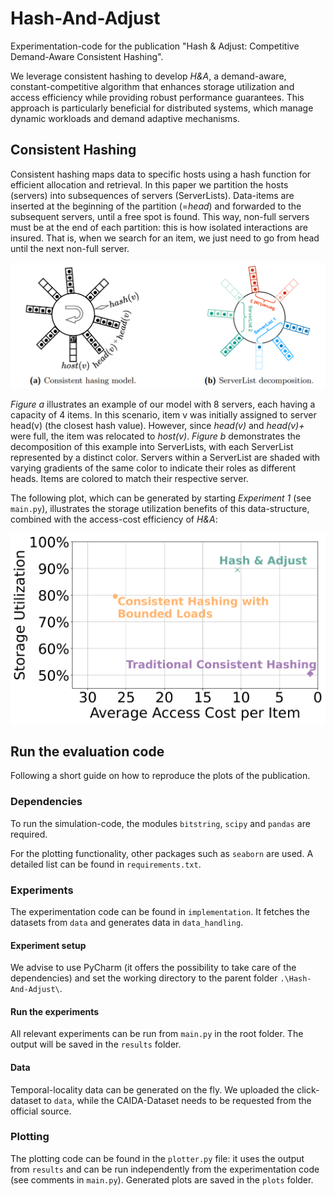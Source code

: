 # Hash-And-Adjust

Experimentation-code for the publication "Hash & Adjust: Competitive Demand-Aware Consistent Hashing".

We leverage consistent hashing to develop *H&A*, a demand-aware, constant-competitive algorithm that enhances 
storage utilization and access efficiency while providing robust performance guarantees.
This approach is particularly beneficial for distributed systems, which manage dynamic workloads and demand adaptive mechanisms.

## Consistent Hashing

Consistent hashing maps data to specific hosts using a hash function for efficient allocation and retrieval. 
In this paper we partition the hosts (servers) into subsequences of servers (ServerLists). 
Data-items are inserted at the beginning of the partition (=*head*) and forwarded to the subsequent servers, until a free spot is found.
This way, non-full servers must be at the end of each partition: this is how isolated interactions are insured. 
That is, when we search for an item, we just need to go from head until the next non-full server.

![Consistent Hashing](plots/cons_hash.png "Consistent Hashing")

*Figure a* illustrates an example of our model with 8 servers, each having a capacity of 4 items. 
In this scenario, item v was initially assigned to server head(v) (the closest hash value). 
However, since *head(v)* and *head(v)+* were full, the item was relocated to *host(v)*. 
*Figure b* demonstrates the decomposition of this example into ServerLists, with each ServerList represented by a distinct color. 
Servers within a ServerList are shaded with varying gradients of the same color to indicate their roles as different heads.
Items are colored to match their respective server.

The following plot, which can be generated by starting  *Experiment 1* (see ```main.py```), 
illustrates the storage utilization benefits of this data-structure, combined with the access-cost efficiency of *H&A*:

![Figure 5a](plots/5a.png "Fig. 5a")

## Run the evaluation code

Following a short guide on how to reproduce the plots of the publication.

### Dependencies

To run the simulation-code, the modules ```bitstring```, ```scipy``` and ```pandas``` are required.

For the plotting functionality, other packages such as ```seaborn``` are used. A detailed list can be found in ```requirements.txt```. 

### Experiments

The experimentation code can be found in ```implementation```. 
It fetches the datasets from ```data``` and generates data in ```data_handling```.

#### Experiment setup

We advise to use PyCharm (it offers the possibility to take care of the dependencies) and set the working directory to the parent folder ``` .\Hash-And-Adjust\ ```.

#### Run the experiments

All relevant experiments can be run from ```main.py``` in the root folder. The output will be saved in the ```results``` folder.

#### Data

Temporal-locality data can be generated on the fly. We uploaded the click-dataset to ```data```, 
while the CAIDA-Dataset needs to be requested from the official source.

### Plotting

The plotting code can be found in the ```plotter.py``` file: 
it uses the output from ```results``` and can be run independently from the experimentation code (see comments in ```main.py```).
Generated plots are saved in the ```plots``` folder.
